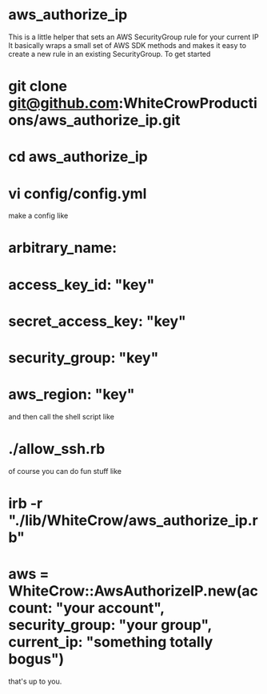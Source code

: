aws_authorize_ip
================

This is a little helper that sets an AWS SecurityGroup rule for your current IP
It basically wraps a small set of AWS SDK methods and makes it easy to create a new rule in an existing SecurityGroup. To get started

# git clone git@github.com:WhiteCrowProductions/aws_authorize_ip.git
# cd aws_authorize_ip
# vi config/config.yml

make a config like 

# arbitrary_name:
#    access_key_id: "key"
#    secret_access_key: "key"
#    security_group: "key"
#    aws_region: "key"

and then call the shell script like

# ./allow_ssh.rb

of course you can do fun stuff like 

# irb -r "./lib/WhiteCrow/aws_authorize_ip.rb"
# aws = WhiteCrow::AwsAuthorizeIP.new(account: "your account", security_group: "your group", current_ip: "something totally bogus")

that's up to you.